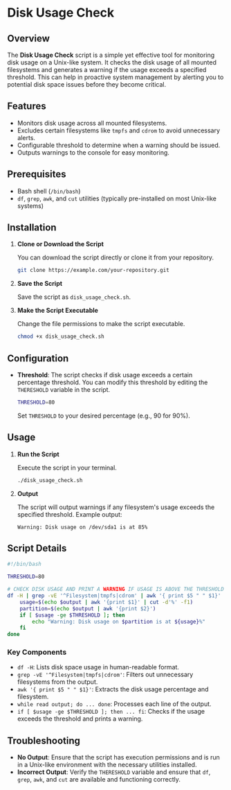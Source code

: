 
# Disk Usage Check

## Overview

The **Disk Usage Check** script is a simple yet effective tool for monitoring disk usage on a Unix-like system. It checks the disk usage of all mounted filesystems and generates a warning if the usage exceeds a specified threshold. This can help in proactive system management by alerting you to potential disk space issues before they become critical.

## Features

- Monitors disk usage across all mounted filesystems.
- Excludes certain filesystems like `tmpfs` and `cdrom` to avoid unnecessary alerts.
- Configurable threshold to determine when a warning should be issued.
- Outputs warnings to the console for easy monitoring.

## Prerequisites

- Bash shell (`/bin/bash`)
- `df`, `grep`, `awk`, and `cut` utilities (typically pre-installed on most Unix-like systems)

## Installation

1. **Clone or Download the Script**

   You can download the script directly or clone it from your repository.

   ```bash
   git clone https://example.com/your-repository.git
   ```

2. **Save the Script**

   Save the script as `disk_usage_check.sh`.

3. **Make the Script Executable**

   Change the file permissions to make the script executable.

   ```bash
   chmod +x disk_usage_check.sh
   ```

## Configuration

- **Threshold**: The script checks if disk usage exceeds a certain percentage threshold. You can modify this threshold by editing the `THERESHOLD` variable in the script.

   ```bash
   THRESHOLD=80
   ```

   Set `THRESHOLD` to your desired percentage (e.g., 90 for 90%).

## Usage

1. **Run the Script**

   Execute the script in your terminal.

   ```bash
   ./disk_usage_check.sh
   ```

2. **Output**

   The script will output warnings if any filesystem's usage exceeds the specified threshold. Example output:

   ```
   Warning: Disk usage on /dev/sda1 is at 85%
   ```

## Script Details

```bash
#!/bin/bash

THRESHOLD=80

# CHECK DISK USAGE AND PRINT A WARNING IF USAGE IS ABOVE THE THRESHOLD
df -H | grep -vE '^Filesystem|tmpfs|cdrom' | awk '{ print $5 " " $1}' | while read output; do
    usage=$(echo $output | awk '{print $1}' | cut -d'%' -f1)
    partition=$(echo $output | awk '{print $2}')
    if [ $usage -ge $THRESHOLD ]; then
        echo "Warning: Disk usage on $partition is at ${usage}%"
    fi
done
```

### Key Components

- `df -H`: Lists disk space usage in human-readable format.
- `grep -vE '^Filesystem|tmpfs|cdrom'`: Filters out unnecessary filesystems from the output.
- `awk '{ print $5 " " $1}'`: Extracts the disk usage percentage and filesystem.
- `while read output; do ... done`: Processes each line of the output.
- `if [ $usage -ge $THRESHOLD ]; then ... fi`: Checks if the usage exceeds the threshold and prints a warning.

## Troubleshooting

- **No Output**: Ensure that the script has execution permissions and is run in a Unix-like environment with the necessary utilities installed.
- **Incorrect Output**: Verify the `THERESHOLD` variable and ensure that `df`, `grep`, `awk`, and `cut` are available and functioning correctly.

